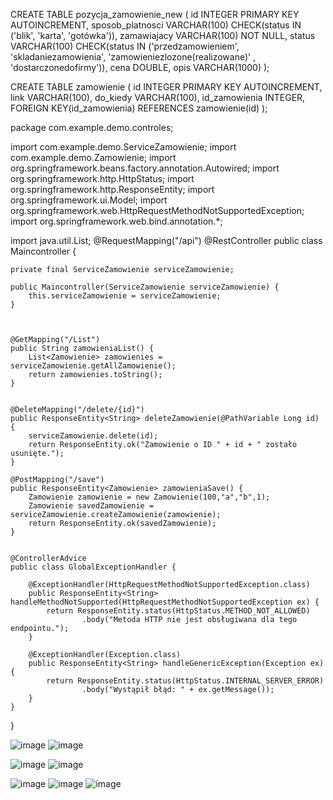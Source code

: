 CREATE TABLE pozycja_zamowienie_new (
    id INTEGER PRIMARY KEY AUTOINCREMENT,
  	sposob_platnosci VARCHAR(100) CHECK(status IN ('blik', 'karta', 'gotówka')),
    zamawiajacy VARCHAR(100) NOT NULL,
    status VARCHAR(100) CHECK(status IN ('przedzamowieniem', 'skladaniezamowienia', 'zamowieniezlozone(realizowane)' , 'dostarczonedofirmy')),
    cena DOUBLE,
    opis VARCHAR(1000)
);
 
 
CREATE TABLE zamowienie (
  id INTEGER PRIMARY KEY AUTOINCREMENT,
link VARCHAR(100),
do_kiedy VARCHAR(100),
  id_zamowienia INTEGER,
FOREIGN KEY(id_zamowienia) REFERENCES zamowienie(id)
  );  


package com.example.demo.controles;

import com.example.demo.ServiceZamowienie;
import com.example.demo.Zamowienie;
import org.springframework.beans.factory.annotation.Autowired;
import org.springframework.http.HttpStatus;
import org.springframework.http.ResponseEntity;
import org.springframework.ui.Model;
import org.springframework.web.HttpRequestMethodNotSupportedException;
import org.springframework.web.bind.annotation.*;

import java.util.List;
@RequestMapping("/api")
@RestController
public class Maincontroller {

    private final ServiceZamowienie serviceZamowienie;

    public Maincontroller(ServiceZamowienie serviceZamowienie) {
        this.serviceZamowienie = serviceZamowienie;
    }



    @GetMapping("/List")
    public String zamowieniaList() {
        List<Zamowienie> zamowienies =  serviceZamowienie.getAllZamowienie();
        return zamowienies.toString();
    }


    @DeleteMapping("/delete/{id}")
    public ResponseEntity<String> deleteZamowienie(@PathVariable Long id) {
        serviceZamowienie.delete(id);
        return ResponseEntity.ok("Zamowienie o ID " + id + " zostało usunięte.");
    }

    @PostMapping("/save")
    public ResponseEntity<Zamowienie> zamowieniaSave() {
        Zamowienie zamowienie = new Zamowienie(100,"a","b",1);
        Zamowienie savedZamowienie = serviceZamowienie.createZamowienie(zamowienie);
        return ResponseEntity.ok(savedZamowienie);
    }


    @ControllerAdvice
    public class GlobalExceptionHandler {

        @ExceptionHandler(HttpRequestMethodNotSupportedException.class)
        public ResponseEntity<String> handleMethodNotSupported(HttpRequestMethodNotSupportedException ex) {
            return ResponseEntity.status(HttpStatus.METHOD_NOT_ALLOWED)
                    .body("Metoda HTTP nie jest obsługiwana dla tego endpointu.");
        }

        @ExceptionHandler(Exception.class)
        public ResponseEntity<String> handleGenericException(Exception ex) {
            return ResponseEntity.status(HttpStatus.INTERNAL_SERVER_ERROR)
                    .body("Wystąpił błąd: " + ex.getMessage());
        }
    }



}

![image](https://github.com/user-attachments/assets/2a4ec7a3-c340-4470-b9c6-d9aade9d9d6d)
![image](https://github.com/user-attachments/assets/b2c9d891-fd3a-42ad-b4bf-fe29740855af)


![image](https://github.com/user-attachments/assets/9ebb02ac-87af-4bc0-8353-dc3572e67e52)
![image](https://github.com/user-attachments/assets/e1cfe401-1f2d-4400-b1e6-d7a5a49bebd1)



![image](https://github.com/user-attachments/assets/566de97d-aecd-47df-b96b-f89b9539a7e4)
![image](https://github.com/user-attachments/assets/6880a1b1-90e6-418a-a759-07155ba6fbbe)
![image](https://github.com/user-attachments/assets/c9e39580-f48d-401e-904f-7eb51e580bd3)






